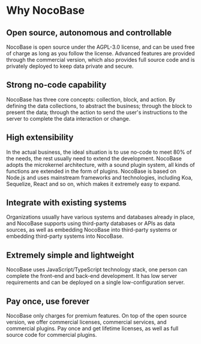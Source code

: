 # Why NocoBase

## Open source, autonomous and controllable

NocoBase is open source under the AGPL-3.0 license, and can be used free of charge as long as you follow the license. Advanced features are provided through the commercial version, which also provides full source code and is privately deployed to keep data private and secure.

## Strong no-code capability

NocoBase has three core concepts: collection, block, and action. By defining the data collections, to abstract the business; through the block to present the data; through the action to send the user's instructions to the server to complete the data interaction or change.

## High extensibility

In the actual business, the ideal situation is to use no-code to meet 80% of the needs, the rest usually need to extend the development. NocoBase adopts the microkernel architecture, with a sound plugin system, all kinds of functions are extended in the form of plugins. NocoBase is based on Node.js and uses mainstream frameworks and technologies, including Koa, Sequelize, React and so on, which makes it extremely easy to expand.

## Integrate with existing systems

Organizations usually have various systems and databases already in place, and NocoBase supports using third-party databases or APIs as data sources, as well as embedding NocoBase into third-party systems or embedding third-party systems into NocoBase.

## Extremely simple and lightweight

NocoBase uses JavaScript/TypeScript technology stack, one person can complete the front-end and back-end development. It has low server requirements and can be deployed on a single low-configuration server.

## Pay once, use forever

NocoBase only charges for premium features. On top of the open source version, we offer commercial licenses, commercial services, and commercial plugins. Pay once and get lifetime licenses, as well as full source code for commercial plugins.
